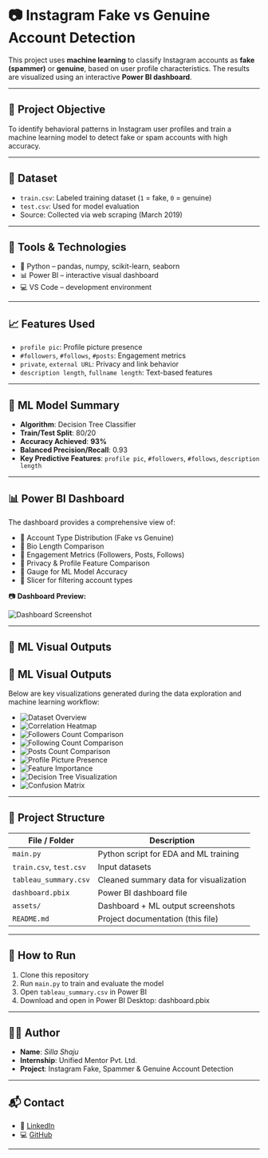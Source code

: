 # 📷 Instagram Fake vs Genuine Account Detection

This project uses **machine learning** to classify Instagram accounts as **fake (spammer)** or **genuine**, based on user profile characteristics. The results are visualized using an interactive **Power BI dashboard**.

---

## 🧠 Project Objective

To identify behavioral patterns in Instagram user profiles and train a machine learning model to detect fake or spam accounts with high accuracy.

---

## 📁 Dataset

- `train.csv`: Labeled training dataset (`1` = fake, `0` = genuine)
- `test.csv`: Used for model evaluation
- Source: Collected via web scraping (March 2019)

---

## 🔧 Tools & Technologies

- 🐍 Python – pandas, numpy, scikit-learn, seaborn
- 📊 Power BI – interactive visual dashboard
- 💻 VS Code – development environment

---

## 📈 Features Used

- `profile pic`: Profile picture presence  
- `#followers`, `#follows`, `#posts`: Engagement metrics  
- `private`, `external URL`: Privacy and link behavior  
- `description length`, `fullname length`: Text-based features

---

## 🤖 ML Model Summary

- **Algorithm**: Decision Tree Classifier  
- **Train/Test Split**: 80/20  
- **Accuracy Achieved**: **93%**  
- **Balanced Precision/Recall**: 0.93  
- **Key Predictive Features**: `profile pic`, `#followers`, `#follows`, `description length`

---

## 📊 Power BI Dashboard

The dashboard provides a comprehensive view of:

- 📌 Account Type Distribution (Fake vs Genuine)  
- 📌 Bio Length Comparison  
- 📌 Engagement Metrics (Followers, Posts, Follows)  
- 📌 Privacy & Profile Feature Comparison  
- 📌 Gauge for ML Model Accuracy  
- 📌 Slicer for filtering account types  

📷 **Dashboard Preview:**

![Dashboard Screenshot](https://github.com/si-lla/instagram-fake-account-detection/blob/main/final-dashboard.png?raw=true)


---

## 🧪 ML Visual Outputs

## 🧪 ML Visual Outputs

Below are key visualizations generated during the data exploration and machine learning workflow:


- ![Dataset Overview](https://github.com/si-lla/instagram-fake-account-detection/blob/main/dataset-overview.png?raw=true)
- ![Correlation Heatmap](https://github.com/si-lla/instagram-fake-account-detection/blob/main/correlation-heatmap.png?raw=true)
- ![Followers Count Comparison](https://github.com/si-lla/instagram-fake-account-detection/blob/main/followers-count-comparison.png?raw=true)
- ![Following Count Comparison](https://github.com/si-lla/instagram-fake-account-detection/blob/main/following-count-comparison.png?raw=true)
- ![Posts Count Comparison](https://github.com/si-lla/instagram-fake-account-detection/blob/main/posts-count-comparison.png?raw=true)
- ![Profile Picture Presence](https://github.com/si-lla/instagram-fake-account-detection/blob/main/profile-pic-presence.png?raw=true)
- ![Feature Importance](https://github.com/si-lla/instagram-fake-account-detection/blob/main/feature-importance.png?raw=true)
- ![Decision Tree Visualization](https://github.com/si-lla/instagram-fake-account-detection/blob/main/decision-tree-visualization.png?raw=true)
- ![Confusion Matrix](https://github.com/si-lla/instagram-fake-account-detection/blob/main/confusion-matrix.png?raw=true)
---

## 📂 Project Structure

| File / Folder              | Description                            |
|---------------------------|----------------------------------------|
| `main.py`                 | Python script for EDA and ML training  |
| `train.csv`, `test.csv`   | Input datasets                         |
| `tableau_summary.csv`     | Cleaned summary data for visualization |
| `dashboard.pbix`          | Power BI dashboard file                |
| `assets/`                 | Dashboard + ML output screenshots      |
| `README.md`               | Project documentation (this file)

---

## 🚀 How to Run

1. Clone this repository  
2. Run `main.py` to train and evaluate the model  
3. Open `tableau_summary.csv` in Power BI  
4. Download and open in Power BI Desktop:
   dashboard.pbix
---

## 🧑‍💼 Author

- **Name**: *Silla Shaju*  
- **Internship**: Unified Mentor Pvt. Ltd.  
- **Project**: Instagram Fake, Spammer & Genuine Account Detection

---

## 📬 Contact

- 💼 [LinkedIn](https://www.linkedin.com/in/silla-shaju-309b66322?utm_source=share&utm_campaign=share_via&utm_content=profile&utm_medium=android_app)  
- 💻 [GitHub](https://github.com/si-lla)

---

